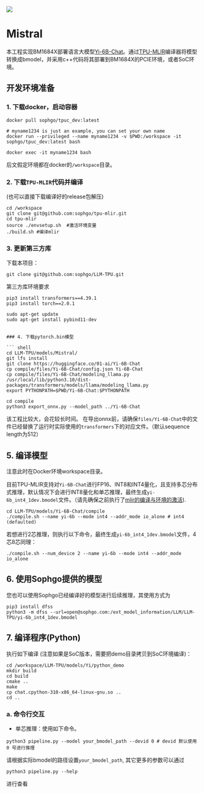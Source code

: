 ![](./assets/tpumlir.png)

# Mistral

本工程实现BM1684X部署语言大模型[Yi-6B-Chat](https://huggingface.co/01-ai/Yi-6B-Chat)。通过[TPU-MLIR](https://github.com/sophgo/tpu-mlir)编译器将模型转换成bmodel，并采用c++代码将其部署到BM1684X的PCIE环境，或者SoC环境。


## 开发环境准备

### 1. 下载docker，启动容器

``` shell
docker pull sophgo/tpuc_dev:latest

# myname1234 is just an example, you can set your own name
docker run --privileged --name myname1234 -v $PWD:/workspace -it sophgo/tpuc_dev:latest bash

docker exec -it myname1234 bash
```
后文假定环境都在docker的`/workspace`目录。

### 2. 下载`TPU-MLIR`代码并编译

(也可以直接下载编译好的release包解压)

``` shell
cd /workspace
git clone git@github.com:sophgo/tpu-mlir.git
cd tpu-mlir
source ./envsetup.sh  #激活环境变量
./build.sh #编译mlir
```

### 3. 更新第三方库

下载本项目：
``` shell
git clone git@github.com:sophgo/LLM-TPU.git
```
第三方库环境要求
``` shell
pip3 install transformers==4.39.1
pip3 install torch==2.0.1

sudo apt-get update
sudo apt-get install pybind11-dev
```
```

### 4. 下载pytorch.bin模型

``` shell
cd LLM-TPU/models/Mistral/
git lfs install
git clone https://huggingface.co/01-ai/Yi-6B-Chat
cp compile/files/Yi-6B-Chat/config.json Yi-6B-Chat
cp compile/files/Yi-6B-Chat/modeling_llama.py /usr/local/lib/python3.10/dist-packages/transformers/models/llama/modeling_llama.py
export PYTHONPATH=$PWD/Yi-6B-Chat:$PYTHONPATH

cd compile
python3 export_onnx.py --model_path ../Yi-6B-Chat
```

该工程比较大，会花较长时间。
在导出onnx前，请确保`files/Yi-6B-Chat`中的文件已经替换了运行时实际使用的`transformers`下的对应文件。（默认sequence length为512）

## 5. 编译模型

注意此时在Docker环境workspace目录。

目前TPU-MLIR支持对`Yi-6B-Chat`进行FP16、INT8和INT4量化，且支持多芯分布式推理，默认情况下会进行INT8量化和单芯推理，最终生成`yi-6b_int4_1dev.bmodel`文件。（请先确保之前执行了[mlir的编译与环境的激活](#2-下载tpu-mlir代码并编译)).

```shell
cd LLM-TPU/models/Yi-6B-Chat/compile
./compile.sh --name yi-6b --mode int4 --addr_mode io_alone # int4 (defaulted)
```

若想进行2芯推理，则执行以下命令，最终生成`yi-6b_int4_1dev.bmodel`文件，4芯8芯同理：

```shell
./compile.sh --num_device 2 --name yi-6b --mode int4 --addr_mode io_alone
```

## 6. 使用Sophgo提供的模型
您也可以使用Sophgo已经编译好的模型进行后续推理，其使用方式为
```shell
pip3 install dfss
python3 -m dfss --url=open@sophgo.com:/ext_model_information/LLM/LLM-TPU/yi-6b_int4_1dev.bmodel
```

## 7. 编译程序(Python)

执行如下编译 (注意如果是SoC版本，需要把demo目录拷贝到SoC环境编译)：

```shell
cd /workspace/LLM-TPU/models/Yi/python_demo
mkdir build
cd build
cmake ..
make
cp chat.cpython-310-x86_64-linux-gnu.so ..
cd ..
```

### a. 命令行交互
- 单芯推理：使用如下命令。
```shell
python3 pipeline.py --model your_bmodel_path --devid 0 # devid 默认使用 0 号进行推理
```
请根据实际bmodel的路径设置`your_bmodel_path`, 其它更多的参数可以通过
```shell
python3 pipeline.py --help
```
进行查看

